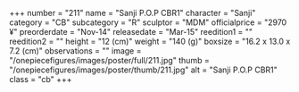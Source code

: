 +++
number = "211"
name = "Sanji P.O.P CBR1"
character = "Sanji"
category = "CB"
subcategory = "R"
sculptor = "MDM"
officialprice = "2970 ¥"
preorderdate = "Nov-14"
releasedate = "Mar-15"
reedition1 = ""
reedition2 = ""
height = "12 (cm)"
weight = "140 (g)"
boxsize = "16.2 x 13.0 x 7.2 (cm)"
observations = ""
image = "/onepiecefigures/images/poster/full/211.jpg"
thumb = "/onepiecefigures/images/poster/thumb/211.jpg"
alt = "Sanji P.O.P CBR1"
class = "cb"
+++
